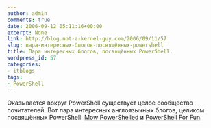 ```yaml
---
author: admin
comments: true
date: 2006-09-12 05:11:16+00:00
excerpt: None
link: http://blog.not-a-kernel-guy.com/2006/09/11/57
slug: пара-интересных-блогов-посвящённых-powershell
title: Пара интересных блогов, посвящённых PowerShell.
wordpress_id: 57
categories:
- itblogs
tags:
- PowerShell
---
```


Оказывается вокруг PowerShell существует целое сообщество почитателей. Вот пара интересных англоязычных блогов, целиком посвящённых PowerShell: [Mow PowerShelled](http://mow001.blogspot.com/) и [PowerShell For Fun](http://mshforfun.blogspot.com/).
